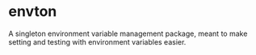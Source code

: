 # envton
A singleton environment variable management package, meant to make setting and testing with environment variables easier.
